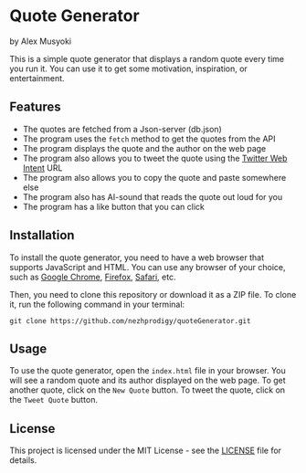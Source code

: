 # Quote Generator
by Alex Musyoki

This is a simple quote generator that displays a random quote every time you run it. You can use it to get some motivation, inspiration, or entertainment.

## Features

- The quotes are fetched from a Json-server (db.json)
- The program uses the `fetch` method to get the quotes from the API
- The program displays the quote and the author on the web page 
- The program also allows you to tweet the quote using the [Twitter Web Intent](https://www.geeksforgeeks.org/random-quote-generator-using-html-css-and-javascript/) URL
- The program also allows you to copy the quote and paste somewhere else 
- The program also has AI-sound that reads the quote out loud for you
- The program has a like button that you can click
## Installation

To install the quote generator, you need to have a web browser that supports JavaScript and HTML. You can use any browser of your choice, such as [Google Chrome](https://github.com/TheAdeel/random-quote-generator-in-javascript), [Firefox](https://dev.to/nehasoni__/random-quote-generator-using-html-css-and-javascript-3gbp), [Safari](https://github.com/sebam2k4/Random-Quote-Generator-JS), etc.

Then, you need to clone this repository or download it as a ZIP file. To clone it, run the following command in your terminal:

`git clone https://github.com/nezhprodigy/quoteGenerator.git`

## Usage

To use the quote generator, open the `index.html` file in your browser. You will see a random quote and its author displayed on the web page. To get another quote, click on the `New Quote` button. To tweet the quote, click on the `Tweet Quote` button.

## License

This project is licensed under the MIT License - see the [LICENSE](https://maxcdn.bootstrapcdn.com/bootstrap/3.3.7/css/bootstrap.min.css) file for details.
